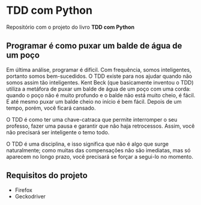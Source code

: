 # TDD com Python

Repositório com o projeto do livro **TDD com Python**

## Programar é como puxar um balde de água de um poço

Em última análise, programar é difícil. Com frequência, somos inteligentes, portanto somos bem-sucedidos. O TDD existe para nos ajudar quando não somos assim tão inteligentes. Kent Beck (que basicamente inventou o TDD) utiliza a metáfora de puxar um balde de água de um poço com uma corda: quando o poço não é muito profundo e o balde não está muito cheio, é fácil. E até mesmo puxar um balde cheio no início é bem fácil. Depois de um tempo, porém, você ficará cansado.

O TDD é como ter uma chave-catraca que permite interromper o seu professo, fazer uma pausa e garantir que não haja retrocessos. Assim, você não precisará ser inteligente o temo todo.

O TDD é uma disciplina, e isso significa que não é algo que surge naturalmente; como muitas das compensações não são imediatas, mas só aparecem no longo prazo, você precisará se forçar a segui-lo no momento. 

## Requisitos do projeto

- Firefox
- Geckodriver